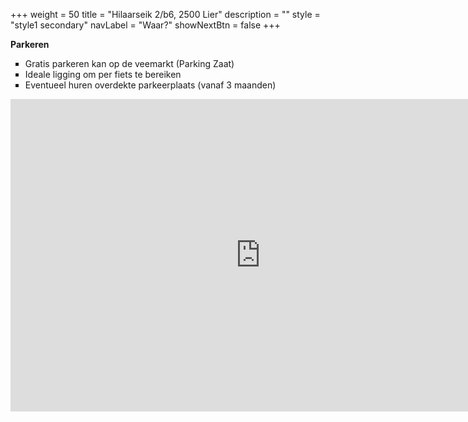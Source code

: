 +++
  weight = 50
  title = "Hilaarseik 2/b6, 2500 Lier"
  description = ""
  style = "style1 secondary"
  navLabel = "Waar?"
  showNextBtn = false
+++

<div style="text-align: left;">
<b>Parkeren</b>
<ul >
<li type="square">Gratis parkeren kan op de veemarkt (Parking Zaat)</li>
<li type="square">Ideale ligging om per fiets te bereiken</li>
<li type="square">Eventueel huren overdekte parkeerplaats (vanaf 3 maanden)</li>
</ul>
<div>
<div class="mapouter"><div class="gmap_canvas"><iframe src="https://www.google.com/maps/embed?pb=!1m18!1m12!1m3!1d2503.781135249757!2d4.5785309152882165!3d51.130944979575034!2m3!1f0!2f0!3f0!3m2!1i1024!2i768!4f13.1!3m3!1m2!1s0x47c3fdf06ccb095b%3A0x52e1b095008569e!2sNeteworking!5e0!3m2!1sen!2sbe!4v1559160917892!5m2!1sen!2sbe" width="800" height="500" frameborder="0" style="border:0" allowfullscreen></iframe></div><style>.mapouter{position:relative;text-align:right;height:500px;width:800px;}.gmap_canvas {overflow:hidden;background:none!important;height:500px;width:800px;}</style></div>
